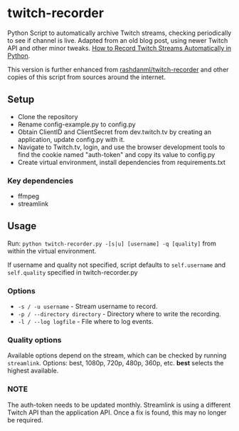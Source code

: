 # twitch-recorder

Python Script to automatically archive Twitch streams, checking periodically to see if channel is live. Adapted from an old blog post, using newer Twitch API and other minor tweaks. [How to Record Twitch Streams Automatically in Python](https://www.godo.dev/tutorials/python-record-twitch/).  

This version is further enhanced from [rashdanml/twitch-recorder](https://github.com/rashdanml/twitch-recorder) and other copies of this script from sources around the internet.

## Setup

- Clone the repository
- Rename config-example.py to config.py
- Obtain ClientID and ClientSecret from dev.twitch.tv by creating an application, update config.py with it. 
- Navigate to Twitch.tv, login, and use the browser development tools to find the cookie named "auth-token" and copy its value to config.py
- Create virtual environment, install dependencies from requirements.txt

### Key dependencies
- ffmpeg
- streamlink

## Usage
Run: 
`python twitch-recorder.py -[s|u] [username] -q [quality]` from within the virtual environment. 

If username and quality not specified, script defaults to `self.username` and `self.quality` specified in twitch-recorder.py 

### Options
- `-s / -u username`           - Stream username to record.
- `-p / --directory directory` - Directory where to write the recording.
- `-l / --log logfile`         - File where to log events.
 

### Quality options

Available options depend on the stream, which can be checked by running `streamlink`. Options: best, 1080p, 720p, 480p, 360p, etc. **best** selects the highest available. 

### NOTE
The auth-token needs to be updated monthly.  Streamlink is using a different Twitch API than the application API.  Once a fix is found, this may no longer be required.
